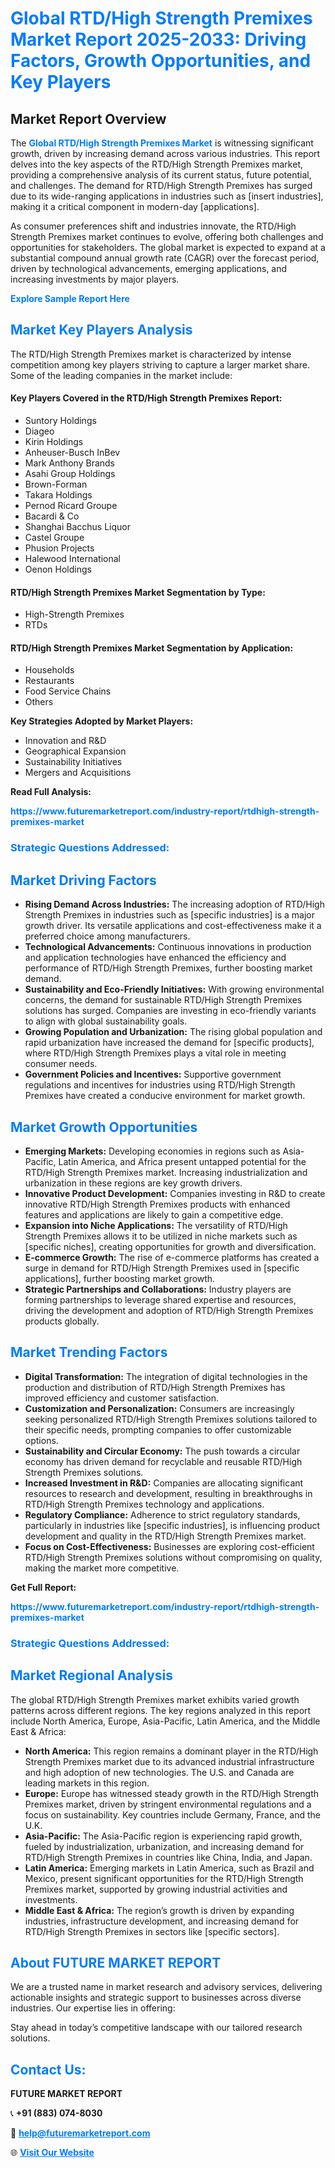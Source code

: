 <h1 style="color: #007BFF;">Global RTD/High Strength Premixes Market Report 2025-2033: Driving Factors, Growth Opportunities, and Key Players</h1>

<section id="overview">
<h2>Market Report Overview</h2>
<p>The <a href="https://www.futuremarketreport.com/industry-report/rtdhigh-strength-premixes-market" style="color: #007BFF; text-decoration: none;"><strong>Global RTD/High Strength Premixes Market</strong></a> is witnessing significant growth, driven by increasing demand across various industries. This report delves into the key aspects of the RTD/High Strength Premixes market, providing a comprehensive analysis of its current status, future potential, and challenges. The demand for RTD/High Strength Premixes has surged due to its wide-ranging applications in industries such as [insert industries], making it a critical component in modern-day [applications].</p>
<p>As consumer preferences shift and industries innovate, the RTD/High Strength Premixes market continues to evolve, offering both challenges and opportunities for stakeholders. The global market is expected to expand at a substantial compound annual growth rate (CAGR) over the forecast period, driven by technological advancements, emerging applications, and increasing investments by major players.</p>
</section>

<section id="overview">
<p><a href="https://www.futuremarketreport.com/request-sample/reportId=91645" style="color: #007BFF; text-decoration: none;"><strong>Explore Sample Report Here</strong></a></p>
</section>

<section id="key-players">
<h2 style="color: #007BFF;">Market Key Players Analysis</h2>
<p>The RTD/High Strength Premixes market is characterized by intense competition among key players striving to capture a larger market share. Some of the leading companies in the market include:</p>
<h4>Key Players Covered in the RTD/High Strength Premixes Report:</h4>
<ul><li>Suntory Holdings</li><li>Diageo</li><li>Kirin Holdings</li><li>Anheuser-Busch InBev</li><li>Mark Anthony Brands</li><li>Asahi Group Holdings</li><li>Brown-Forman</li><li>Takara Holdings</li><li>Pernod Ricard Groupe</li><li>Bacardi &amp; Co</li><li>Shanghai Bacchus Liquor</li><li>Castel Groupe</li><li>Phusion Projects</li><li>Halewood International</li><li>Oenon Holdings</li></ul>
<h4>RTD/High Strength Premixes Market Segmentation by Type:</h4>
<ul><li>High-Strength Premixes</li><li>RTDs</li></ul>

<h4>RTD/High Strength Premixes Market Segmentation by Application:</h4>
<ul><li>Households</li><li>Restaurants</li><li>Food Service Chains</li><li>Others</li></ul>
<p><strong>Key Strategies Adopted by Market Players:</strong></p>
<ul>
<li>Innovation and R&D</li>
<li>Geographical Expansion</li>
<li>Sustainability Initiatives</li>
<li>Mergers and Acquisitions</li>
</ul>
</section>

<section>
<p><strong>Read Full Analysis: </strong></p><a href="https://www.futuremarketreport.com/industry-report/rtdhigh-strength-premixes-market" style="color: #007BFF; text-decoration: none;"><strong>https://www.futuremarketreport.com/industry-report/rtdhigh-strength-premixes-market</strong></a>
<h3 style="color: #007BFF;">Strategic Questions Addressed:</h3>
</section>

<section id="driving-factors">
<h2 style="color: #007BFF;">Market Driving Factors</h2>
<ul>
<li><strong>Rising Demand Across Industries:</strong> The increasing adoption of RTD/High Strength Premixes in industries such as [specific industries] is a major growth driver. Its versatile applications and cost-effectiveness make it a preferred choice among manufacturers.</li>
<li><strong>Technological Advancements:</strong> Continuous innovations in production and application technologies have enhanced the efficiency and performance of RTD/High Strength Premixes, further boosting market demand.</li>
<li><strong>Sustainability and Eco-Friendly Initiatives:</strong> With growing environmental concerns, the demand for sustainable RTD/High Strength Premixes solutions has surged. Companies are investing in eco-friendly variants to align with global sustainability goals.</li>
<li><strong>Growing Population and Urbanization:</strong> The rising global population and rapid urbanization have increased the demand for [specific products], where RTD/High Strength Premixes plays a vital role in meeting consumer needs.</li>
<li><strong>Government Policies and Incentives:</strong> Supportive government regulations and incentives for industries using RTD/High Strength Premixes have created a conducive environment for market growth.</li>
</ul>
</section>

<section id="growth-opportunities">
<h2 style="color: #007BFF;">Market Growth Opportunities</h2>
<ul>
<li><strong>Emerging Markets:</strong> Developing economies in regions such as Asia-Pacific, Latin America, and Africa present untapped potential for the RTD/High Strength Premixes market. Increasing industrialization and urbanization in these regions are key growth drivers.</li>
<li><strong>Innovative Product Development:</strong> Companies investing in R&D to create innovative RTD/High Strength Premixes products with enhanced features and applications are likely to gain a competitive edge.</li>
<li><strong>Expansion into Niche Applications:</strong> The versatility of RTD/High Strength Premixes allows it to be utilized in niche markets such as [specific niches], creating opportunities for growth and diversification.</li>
<li><strong>E-commerce Growth:</strong> The rise of e-commerce platforms has created a surge in demand for RTD/High Strength Premixes used in [specific applications], further boosting market growth.</li>
<li><strong>Strategic Partnerships and Collaborations:</strong> Industry players are forming partnerships to leverage shared expertise and resources, driving the development and adoption of RTD/High Strength Premixes products globally.</li>
</ul>
</section>

<section id="trending-factors">
<h2 style="color: #007BFF;">Market Trending Factors</h2>
<ul>
<li><strong>Digital Transformation:</strong> The integration of digital technologies in the production and distribution of RTD/High Strength Premixes has improved efficiency and customer satisfaction.</li>
<li><strong>Customization and Personalization:</strong> Consumers are increasingly seeking personalized RTD/High Strength Premixes solutions tailored to their specific needs, prompting companies to offer customizable options.</li>
<li><strong>Sustainability and Circular Economy:</strong> The push towards a circular economy has driven demand for recyclable and reusable RTD/High Strength Premixes solutions.</li>
<li><strong>Increased Investment in R&D:</strong> Companies are allocating significant resources to research and development, resulting in breakthroughs in RTD/High Strength Premixes technology and applications.</li>
<li><strong>Regulatory Compliance:</strong> Adherence to strict regulatory standards, particularly in industries like [specific industries], is influencing product development and quality in the RTD/High Strength Premixes market.</li>
<li><strong>Focus on Cost-Effectiveness:</strong> Businesses are exploring cost-efficient RTD/High Strength Premixes solutions without compromising on quality, making the market more competitive.</li>
</ul>
</section>

<section>
<p><strong>Get Full Report: </strong></p><a href="https://www.futuremarketreport.com/industry-report/rtdhigh-strength-premixes-market" style="color: #007BFF; text-decoration: none;"><strong>https://www.futuremarketreport.com/industry-report/rtdhigh-strength-premixes-market</strong></a>
<h3 style="color: #007BFF;">Strategic Questions Addressed:</h3>
</section>


<section id="regional-analysis">
<h2 style="color: #007BFF;">Market Regional Analysis</h2>
<p>The global RTD/High Strength Premixes market exhibits varied growth patterns across different regions. The key regions analyzed in this report include North America, Europe, Asia-Pacific, Latin America, and the Middle East & Africa:</p>
<ul>
<li><strong>North America:</strong> This region remains a dominant player in the RTD/High Strength Premixes market due to its advanced industrial infrastructure and high adoption of new technologies. The U.S. and Canada are leading markets in this region.</li>
<li><strong>Europe:</strong> Europe has witnessed steady growth in the RTD/High Strength Premixes market, driven by stringent environmental regulations and a focus on sustainability. Key countries include Germany, France, and the U.K.</li>
<li><strong>Asia-Pacific:</strong> The Asia-Pacific region is experiencing rapid growth, fueled by industrialization, urbanization, and increasing demand for RTD/High Strength Premixes in countries like China, India, and Japan.</li>
<li><strong>Latin America:</strong> Emerging markets in Latin America, such as Brazil and Mexico, present significant opportunities for the RTD/High Strength Premixes market, supported by growing industrial activities and investments.</li>
<li><strong>Middle East & Africa:</strong> The region’s growth is driven by expanding industries, infrastructure development, and increasing demand for RTD/High Strength Premixes in sectors like [specific sectors].</li>
</ul>
</section>

<footer>
<h2 style="color: #007BFF;">About FUTURE MARKET REPORT</h2>
<p>We are a trusted name in market research and advisory services, delivering actionable insights and strategic support to businesses across diverse industries. Our expertise lies in offering:</p>

<p>Stay ahead in today’s competitive landscape with our tailored research solutions.</p>

<h2 style="color: #007BFF;">Contact Us:</h2>
<p><strong>FUTURE MARKET REPORT</strong></p>
<p>📞 <strong>+91 (883) 074-8030</strong></p>
<p>📧 <strong><a href="mailto:help@futuremarketreport.com" style="color: #007BFF;">help@futuremarketreport.com</a></strong></p>
<p>🌐 <strong><a href="https://www.futuremarketreport.com/" style="color: #007BFF;">Visit Our Website</a></strong></p>
</footer>